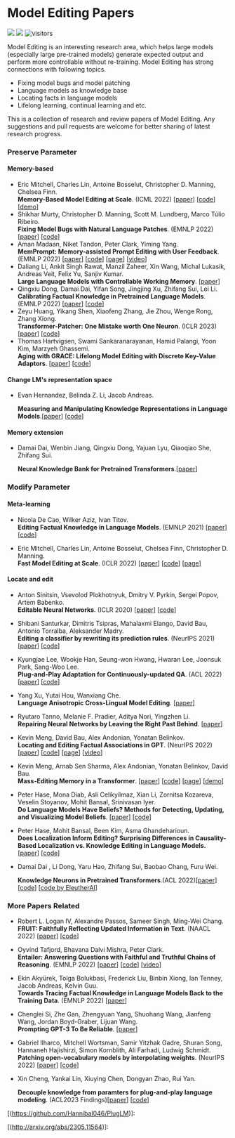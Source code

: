 # Model Editing Papers

![](https://img.shields.io/github/last-commit/zjunlp/ModelEditingPapers?color=green) ![](https://img.shields.io/badge/paper%20numbers-20-yellow) ![visitors](https://visitor-badge.glitch.me/badge?page_id=zjunlp.ModelEditingPapers&left_color=grey&right_color=orange)

Model Editing is an interesting research area, which helps large models (especially large pre-trained models) generate expected output and perform more controllable without re-training. Model Editing has strong connections with following topics.

- Fixing model bugs and model patching
- Language models as knowledge base
- Locating facts in language models
- Lifelong learning, continual learning and etc.

This is a collection of research and review papers of Model Editing. Any suggestions and pull requests are welcome for better sharing of latest research progress.

### Preserve Parameter

#### Memory-based

- Eric Mitchell, Charles Lin, Antoine Bosselut, Christopher D. Manning, Chelsea Finn.<br />
**Memory-Based Model Editing at Scale**. (ICML 2022) [[paper](https://arxiv.org/abs/2206.06520)] [[code](https://github.com/eric-mitchell/serac)] [[demo](https://sites.google.com/view/serac-editing)]
- Shikhar Murty, Christopher D. Manning, Scott M. Lundberg, Marco Túlio Ribeiro.<br />
**Fixing Model Bugs with Natural Language Patches**. (EMNLP 2022) [[paper](https://arxiv.org/abs/2211.03318)] [[code](https://github.com/MurtyShikhar/LanguagePatching)]
- Aman Madaan, Niket Tandon, Peter Clark, Yiming Yang.<br />
**MemPrompt: Memory-assisted Prompt Editing with User Feedback**. (EMNLP 2022) [[paper](https://arxiv.org/abs/2201.06009)] [[code](https://github.com/madaan/memprompt)] [[page](https://memprompt.com/)] [[video](https://www.youtube.com/watch?v=Ld7R02bOiNQ&t=1s)]
- Daliang Li, Ankit Singh Rawat, Manzil Zaheer, Xin Wang, Michal Lukasik, Andreas Veit, Felix Yu, Sanjiv Kumar.<br />
**Large Language Models with Controllable Working Memory**. [[paper](https://arxiv.org/abs/2211.05110)]
- Qingxiu Dong, Damai Dai, Yifan Song, Jingjing Xu, Zhifang Sui, Lei Li.<br />
**Calibrating Factual Knowledge in Pretrained Language Models**. (EMNLP 2022) [[paper](https://arxiv.org/abs/2210.03329)] [[code](https://github.com/dqxiu/CaliNet)]
- Zeyu Huang, Yikang Shen, Xiaofeng Zhang, Jie Zhou, Wenge Rong, Zhang Xiong.<br />
  **Transformer-Patcher: One Mistake worth One Neuron**. (ICLR 2023) [[paper](https://arxiv.org/abs/2301.09785)] [[code](https://github.com/ZeroYuHuang/Transformer-Patcher)]
- Thomas Hartvigsen, Swami Sankaranarayanan, Hamid Palangi, Yoon Kim, Marzyeh Ghassemi.<br />
  **Aging with GRACE: Lifelong Model Editing with Discrete Key-Value Adaptors**. [[paper](https://arxiv.org/abs/2211.11031)] [[code](https://github.com/thartvigsen/grace)]

#### Change LM's representation space

- Evan Hernandez, Belinda Z. Li, Jacob Andreas.<br />

  **Measuring and Manipulating Knowledge Representations in Language Models**.[[paper](http://arxiv.org/abs/2304.00740)] [[code](https://github.com/evandez/REMEDI)]

#### Memory extension

- Damai Dai, Wenbin Jiang, Qingxiu Dong, Yajuan Lyu, Qiaoqiao She, Zhifang Sui.<br />

  **Neural Knowledge Bank for Pretrained Transformers**.[[paper](http://arxiv.org/abs/2208.00399)]

### Modify Parameter

#### Meta-learning

- Nicola De Cao, Wilker Aziz, Ivan Titov.<br />
**Editing Factual Knowledge in Language Models**. (EMNLP 2021) [[paper](https://arxiv.org/abs/2104.08164)] [[code](https://github.com/nicola-decao/KnowledgeEditor)]

- Eric Mitchell, Charles Lin, Antoine Bosselut, Chelsea Finn, Christopher D. Manning.<br />
**Fast Model Editing at Scale**. (ICLR 2022) [[paper](https://arxiv.org/abs/2110.11309)] [[code](https://github.com/eric-mitchell/mend)] [[page](https://sites.google.com/view/mend-editing)]

#### Locate and edit

- Anton Sinitsin, Vsevolod Plokhotnyuk, Dmitry V. Pyrkin, Sergei Popov, Artem Babenko.<br />
**Editable Neural Networks**. (ICLR 2020) [[paper](https://arxiv.org/abs/2004.00345)] [[code](https://github.com/xtinkt/editable)]

- Shibani Santurkar, Dimitris Tsipras, Mahalaxmi Elango, David Bau, Antonio Torralba, Aleksander Madry.<br />
**Editing a classifier by rewriting its prediction rules**. (NeurIPS 2021) [[paper](https://proceedings.neurips.cc/paper/2021/hash/c46489a2d5a9a9ecfc53b17610926ddd-Abstract.html)] [[code](https://github.com/MadryLab/EditingClassifiers)]

- Kyungjae Lee, Wookje Han, Seung-won Hwang, Hwaran Lee, Joonsuk Park, Sang-Woo Lee.<br />
**Plug-and-Play Adaptation for Continuously-updated QA**. (ACL 2022) [[paper](https://arxiv.org/abs/2204.12785)] [[code](https://github.com/wookjeHan/Plug-and-Play-Adaptation-for-Continuously-updated-QA)]

- Yang Xu, Yutai Hou, Wanxiang Che.<br />
**Language Anisotropic Cross-Lingual Model Editing**. [[paper](https://arxiv.org/abs/2205.12677)] 

- Ryutaro Tanno, Melanie F. Pradier, Aditya Nori, Yingzhen Li.<br />
**Repairing Neural Networks by Leaving the Right Past Behind**. [[paper](https://arxiv.org/abs/2207.04806)]

- Kevin Meng, David Bau, Alex Andonian, Yonatan Belinkov.<br />
**Locating and Editing Factual Associations in GPT**. (NeurIPS 2022) [[paper](https://arxiv.org/abs/2202.05262)] [[code](https://github.com/kmeng01/rome)] [[page](https://rome.baulab.info/)] [[video](https://www.youtube.com/watch?v=_NMQyOu2HTo&t=0)]

- Kevin Meng, Arnab Sen Sharma, Alex Andonian, Yonatan Belinkov, David Bau.<br />
**Mass-Editing Memory in a Transformer**. [[paper](https://arxiv.org/abs/2210.07229)] [[code](https://github.com/kmeng01/memit)] [[page](https://memit.baulab.info/)] [[demo](https://memit.baulab.us/#/)]

- Peter Hase, Mona Diab, Asli Celikyilmaz, Xian Li, Zornitsa Kozareva, Veselin Stoyanov, Mohit Bansal, Srinivasan Iyer.<br />
  **Do Language Models Have Beliefs? Methods for Detecting, Updating, and Visualizing Model Beliefs**. [[paper](https://arxiv.org/pdf/2111.13654.pdf)] [[code](https://github.com/peterbhase/SLAG-Belief-Updating)]

- Peter Hase, Mohit Bansal, Been Kim, Asma Ghandeharioun.<br />
  **Does Localization Inform Editing? Surprising Differences in Causality-Based Localization vs. Knowledge Editing in Language Models.** [[paper](https://arxiv.org/pdf/2301.04213.pdf)] [[code](https://github.com/google/belief-localization)] 

- Damai Dai , Li Dong, Yaru Hao, Zhifang Sui, Baobao Chang, Furu Wei.<br />

  **Knowledge Neurons in Pretrained Transformers**.(ACL 2022)[[paper](http://arxiv.org/abs/2104.08696)] [[code](https://github.com/Hunter-DDM/knowledge-neurons)] [[code by EleutherAI](https://github.com/EleutherAI/knowledge-neurons)]

### More Papers Related

- Robert L. Logan IV, Alexandre Passos, Sameer Singh, Ming-Wei Chang.<br />
**FRUIT: Faithfully Reflecting Updated Information in Text**. (NAACL 2022) [[paper]()] [[code]()]

- Oyvind Tafjord, Bhavana Dalvi Mishra, Peter Clark.<br />
**Entailer: Answering Questions with Faithful and Truthful Chains of Reasoning**. (EMNLP 2022) [[paper](https://arxiv.org/abs/2210.12217)] [[code](https://github.com/allenai/entailment_bank)] [[video](https://www.youtube.com/watch?v=GYTJ_Pxva7Q)]

- Ekin Akyürek, Tolga Bolukbasi, Frederick Liu, Binbin Xiong, Ian Tenney, Jacob Andreas, Kelvin Guu.<br />
**Towards Tracing Factual Knowledge in Language Models Back to the Training Data**. (EMNLP 2022) [[paper](https://arxiv.org/abs/2204.12785)]

- Chenglei Si, Zhe Gan, Zhengyuan Yang, Shuohang Wang, Jianfeng Wang, Jordan Boyd-Graber, Lijuan Wang.<br />
**Prompting GPT-3 To Be Reliable**. [[paper](https://arxiv.org/abs/2210.09150)]

- Gabriel Ilharco, Mitchell Wortsman, Samir Yitzhak Gadre, Shuran Song, Hannaneh Hajishirzi, Simon Kornblith, Ali Farhadi, Ludwig Schmidt.<br />
  **Patching open-vocabulary models by interpolating weights**. (NeurIPS 2022) [[paper](https://arxiv.org/abs/2208.05592)] [[code](https://github.com/mlfoundations/patching)]

- Xin Cheng, Yankai Lin, Xiuying Chen, Dongyan Zhao, Rui Yan.<br />

  **Decouple knowledge from paramters for plug-and-play language modeling**. (ACL2023 Findings)[[paper](http://arxiv.org/abs/2305.11564)] [[code](https://github.com/Hannibal046/PlugLM)]

  

[ (https://github.com/Hunter-DDM/knowledge-neurons)]: 
[(http://arxiv.org/abs/2104.08696)]: 
[(https://github.com/Hannibal046/PlugLM)]: 

[(http://arxiv.org/abs/2305.11564)]: 
